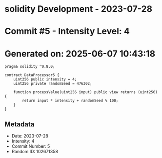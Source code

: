 ﻿# solidity Development - 2023-07-28
# Commit #5 - Intensity Level: 4
# Generated on: 2025-06-07 10:43:18
```solidity
pragma solidity ^0.8.0;

contract DataProcessor5 {
    uint256 public intensity = 4;
    uint256 private randomSeed = 476302;

    function processValue(uint256 input) public view returns (uint256) {
        return input * intensity + randomSeed % 100;
    }
}
```
## Metadata
- Date: 2023-07-28
- Intensity: 4
- Commit Number: 5
- Random ID: 102671358
